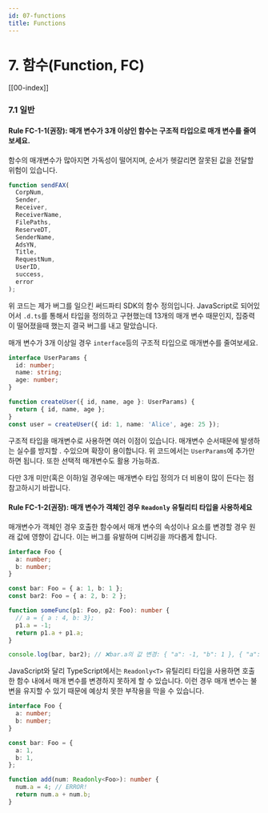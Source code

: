 ```yaml
---
id: 07-functions
title: Functions
---
```


# 7. 함수(Function, FC)

[[00-index]]

### 7.1 일반

#### Rule FC-1-1(권장): 매개 변수가 3개 이상인 함수는 구조적 타입으로 매개 변수를 줄여보세요.

함수의 매개변수가 많아지면 가독성이 떨어지며, 순서가 헷갈리면 잘못된 값을 전달할 위험이 있습니다.

```ts
function sendFAX(
  CorpNum,
  Sender,
  Receiver,
  ReceiverName,
  FilePaths,
  ReserveDT,
  SenderName,
  AdsYN,
  Title,
  RequestNum,
  UserID,
  success,
  error
);
```

위 코드는 제가 버그를 일으킨 써드파티 SDK의 함수 정의입니다. JavaScript로 되어있어서 `.d.ts`를 통해서 타입을 정의하고 구현했는데 13개의 매개 변수 때문인지, 집중력이 떨어졌을때 했는지 결국 버그를 내고 말았습니다.

매개 변수가 3개 이상일 경우 `interface`등의 구조적 타입으로 매개변수를 줄여보세요.

```ts
interface UserParams {
  id: number;
  name: string;
  age: number;
}

function createUser({ id, name, age }: UserParams) {
  return { id, name, age };
}
const user = createUser({ id: 1, name: 'Alice', age: 25 });
```

구조적 타입을 매개변수로 사용하면 여러 이점이 있습니다. 매개변수 순서때문에 발생하는 실수를 방지할 . 수있으며 확장이 용이합니다. 위 코드에서는 `UserParams`에 추가만 하면 됩니다. 또한 선택적 매개변수도 활용 가능하죠.

다만 3개 미만(혹은 이하)일 경우에는 매개변수 타입 정의가 더 비용이 많이 든다는 점 참고하시기 바랍니다.

#### Rule FC-1-2(권장): 매개 변수가 객체인 경우 `Readonly` 유틸리티 타입을 사용하세요

매개변수가 객체인 경우 호출한 함수에서 매개 변수의 속성이나 요소를 변경할 경우 원래 값에 영향이 갑니다. 이는 버그를 유발하며 디버깅을 까다롭게 합니다.

```ts
interface Foo {
  a: number;
  b: number;
}

const bar: Foo = { a: 1, b: 1 };
const bar2: Foo = { a: 2, b: 2 };

function someFunc(p1: Foo, p2: Foo): number {
  // a = { a : 4, b: 3};
  p1.a = -1;
  return p1.a + p1.a;
}

console.log(bar, bar2); // ❌bar.a의 값 변경: { "a": -1, "b": 1 }, { "a": 5, "b": 5 }
```

JavaScript와 달리 TypeScript에서는 `Readonly<T>` 유틸리티 타입을 사용하면 호출한 함수 내에서 매개 변수를 변경하지 못하게 할 수 있습니다. 이런 경우 매개 변수는 불변을 유지할 수 있기 때문에 예상치 못한 부작용을 막을 수 있습니다.

```ts
interface Foo {
  a: number;
  b: number;
}

const bar: Foo = {
  a: 1,
  b: 1,
};

function add(num: Readonly<Foo>): number {
  num.a = 4; // ERROR!
  return num.a + num.b;
}
```
